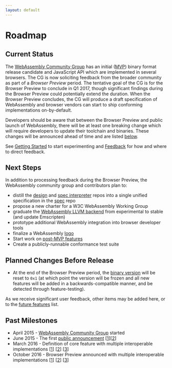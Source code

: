 ```yaml
---
layout: default
---
```

# Roadmap

## Current Status

The [WebAssembly Community Group](https://w3.org/community/webassembly/) has an initial 
([MVP](https://github.com/WebAssembly/design/blob/master/MVP.md))
binary format release candidate and JavaScript API which are
implemented in several browsers. The CG is now soliciting feedback from the
broader community as part of a *Browser Preview* period. The tentative goal of
the CG is for the Browser Preview to conclude in Q1 2017, though significant
findings during the Browser Preview could potentially extend the duration. When
the Browser Preview concludes, the CG will produce a draft specification of WebAssembly and browser vendors can start to ship conforming implementations on-by-default.

Developers should be aware that between the Browser Preview and public launch of WebAssembly, there will be at least one breaking change which will require developers to update their toolchain and binaries. These changes will be announced ahead of time and are listed
[below](#planned-changes-before-release).

See [Getting Started](/getting-started/developers-guide/) to start experimenting and
[Feedback](/community/feedback/) for how and where to direct feedback.

## Next Steps

In addition to processing feedback during the Browser Preview, the WebAssembly community group and contributors plan to:

* distill the [design](https://github.com/webassembly/design)
  and [spec interpreter](http://github.com/webassembly/spec/interpreter) repos
  into a single unified specification in the [spec](github.com/webassembly/spec)
  repo
* propose a new charter for a W3C WebAssembly Working Group
* graduate the [WebAssembly LLVM backend](https://github.com/llvm-mirror/llvm/tree/master/test/CodeGen/WebAssembly) from experimental to stable (and update Emscripten)
* prototype additional WebAssembly integration into browser developer tools
* finalize a WebAssembly [logo](https://github.com/WebAssembly/design/issues/112)
* Start work on [post-MVP features](/docs/future-features/)
* Create a publicly-runnable conformance test suite

## Planned Changes Before Release

- At the end of the Browser Preview period, the
  	[binary version](/docs/binary-encoding/#high-level-structure)
  	will be reset to `0x1` (at which point the version will be frozen and all new features will be added in a backwards-compatible manner, and be detected through feature-testing).

As we receive significant user feedback, other items may be added here, or to the [future features](/docs/future-features/) list.

## Past Milestones

- April 2015 - [WebAssembly Community Group](https://www.w3.org/community/webassembly) started
- June 2015 - The first [public announcement](https://github.com/WebAssembly/design/issues/150) [[1](https://blogs.msdn.microsoft.com/mikeholman/2015/06/17/working-on-the-future-of-compile-to-web-applications/)][[2](https://blog.mozilla.org/luke/2015/06/17/webassembly/)]
- March 2016 - Definition of core feature with multiple interoperable implementations [[1](https://blogs.windows.com/msedgedev/2016/03/15/previewing-webassembly-experiments)] [[2](https://v8project.blogspot.com/2016/03/experimental-support-for-webassembly.html)] [[3](https://hacks.mozilla.org/2016/03/a-webassembly-milestone/)]
- October 2016 - Browser Preview announced with multiple interoperable implementations [[1](https://blogs.windows.com/msedgedev/2016/10/31/webassembly-browser-preview/)] [[2](http://v8project.blogspot.com/2016/10/webassembly-browser-preview.html)] [[3](https://hacks.mozilla.org/2016/10/webassembly-browser-preview)]